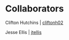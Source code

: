 # Collaborators

Clifton Hutchins | [cliftonh02](https://github.com/cliftonh02)

Jesse Ellis | [jtellis](https://github.com/jtellis)
